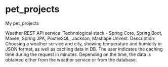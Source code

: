 # pet_projects
My pet_projects

Weather REST API service:
Technological stack - Spring Core, Spring Boot, Maven, Spring JPA, PostreSQL, Jackson, Mashape Unirest.
Description:
Choosing a weather service and city, showing temperature and humidity in JSON format, as well as caching data in DB. The user indicates the caching time during the request in minutes. Depending on the time, the data is obtained either from the weather service or from the database.
